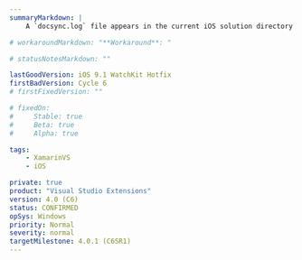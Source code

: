 ```yaml
---
summaryMarkdown: |
    A `docsync.log` file appears in the current iOS solution directory after VS connects to the Mac build host. The file can safely be deleted.

# workaroundMarkdown: "**Workaround**: "

# statusNotesMarkdown: ""

lastGoodVersion: iOS 9.1 WatchKit Hotfix
firstBadVersion: Cycle 6
# firstFixedVersion: ""

# fixedOn:
#     Stable: true
#     Beta: true
#     Alpha: true

tags:
    - XamarinVS
    - iOS

private: true
product: "Visual Studio Extensions"
version: 4.0 (C6)
status: CONFIRMED
opSys: Windows
priority: Normal
severity: normal
targetMilestone: 4.0.1 (C6SR1)
---
```

